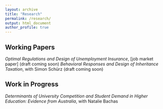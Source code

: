 ```yaml
---
layout: archive
title: "Research"
permalink: /research/
output: html_document
author_profile: true
---
```


## Working Papers
*Optimal Regulations and Design of Unemployment Insurance*, [job market paper] (draft coming soon) 
*Behavioral Responses and Design of Inheritance Taxation*, with Simon Schürz (draft coming soon) 


## Work in Progress
*Determinants of University Competition and Student Demand in Higher Education: Evidence from Australia*, with Natalie Bachas
